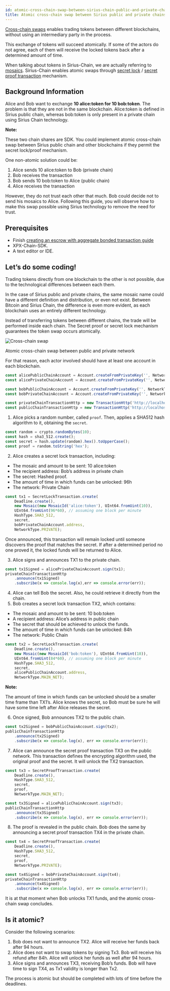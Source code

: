 ```yaml
---
id: atomic-cross-chain-swap-between-sirius-chain-public-and-private-chain
title: Atomic cross-chain swap between Sirius public and private chains
---
```

[Cross-chain swaps](../../built-in-features/cross-chain-swaps.md) enables trading tokens between different blockchains, without using an intermediary party in the process.

This exchange of tokens will succeed atomically. If some of the actors do not agree, each of them will receive the locked tokens back after a determined amount of time.

When talking about tokens in Sirius-Chain, we are actually referring to [mosaics](../../built-in-features/mosaic.md). Sirius-Chain enables atomic swaps through [secret lock](../../built-in-features/cross-chain-swaps.md#secretlocktransaction) / [secret proof transaction](../../built-in-features/cross-chain-swaps.md#secretprooftransaction) mechanism.

## Background Information 

Alice and Bob want to exchange **10 alice:token for 10 bob:token**. The problem is that they are not in the same blockchain. Alice:token is defined in Sirius public chain, whereas bob:token is only present in a private chain using Sirius Chain technology.

<div class=info>

**Note:**

These two chain shares are SDK. You could implement atomic cross-chain swap between Sirius public chain and other blockchains if they permit the secret lock/proof mechanism.

</div>

One non-atomic solution could be:

1. Alice sends 10 alice:token to Bob (private chain)
2. Bob receives the transaction
3. Bob sends 10 bob:token to Alice (public chain)
4. Alice receives the transaction

However, they do not trust each other that much. Bob could decide not to send his mosaics to Alice. Following this guide, you will observe how to make this swap possible using Sirius technology to remove the need for trust. 

## Prerequisites

- Finish [creating an escrow with aggregate bonded transaction guide](../aggregate-transaction/.creating-an-escrow-with-aggregate-bonded-transaction.md)
- XPX-Chain-SDK.
- A text editor or IDE.

## Let’s do some coding!

Trading tokens directly from one blockchain to the other is not possible, due to the technological differences between each them.

In the case of Sirius public and private chains, the same mosaic name could have a different definition and distribution, or even not exist. Between Bitcoin and Sirius Chain, the difference is even more evident, as each blockchain uses an entirely different technology.

Instead of transferring tokens between different chains, the trade will be performed inside each chain. The Secret proof or secret lock mechanism guarantees the token swap occurs atomically.

![Cross-chain swap](/img/cross-chain-swap1.png "Cross-chain swap")

<p class=caption>Atomic cross-chain swap between public and private network</p>

For that reason, each actor involved should have at least one account in each blockchain.

<!--DOCUSAURUS_CODE_TABS-->
<!--TypeScript-->
```js
const alicePublicChainAccount = Account.createFromPrivateKey('', NetworkType.MAIN_NET);
const alicePrivateChainAccount = Account.createFromPrivateKey('', NetworkType.PRIVATE);

const bobPublicChainAccount = Account.createFromPrivateKey('', NetworkType.MAIN_NET);
const bobPrivateChainAccount = Account.createFromPrivateKey('', NetworkType.PRIVATE);

const privateChainTransactionHttp = new TransactionHttp('http://localhost:3000');
const publicChainTransactionHttp = new TransactionHttp('http://localhost:3000');
```

<!--END_DOCUSAURUS_CODE_TABS-->

1. Alice picks a random number, called `proof`. Then, applies a SHA512 hash algorithm to it, obtaining the `secret`.

<!--DOCUSAURUS_CODE_TABS-->
<!--TypeScript-->
```js
const random = crypto.randomBytes(10);
const hash = sha3_512.create();
const secret = hash.update(random).hex().toUpperCase();
const proof = random.toString('hex');
```

<!--END_DOCUSAURUS_CODE_TABS-->

2. Alice creates a secret lock transaction, including:

- The mosaic and amount to be sent: 10 alice:token
- The recipient address: Bob’s address in private chain
- The secret: Hashed proof.
- The amount of time in which funds can be unlocked: 96h
- The network: Private Chain

<!--DOCUSAURUS_CODE_TABS-->
<!--TypeScript-->
```js
const tx1 = SecretLockTransaction.create(
    Deadline.create(),
    new Mosaic(new MosaicId('alice:token'), UInt64.fromUint(10)),
    UInt64.fromUint(96*60), // assuming one block per minute
    HashType.SHA3_512,
    secret,
    bobPrivateChainAccount.address,
    NetworkType.PRIVATE);
```

<!--END_DOCUSAURUS_CODE_TABS-->

Once announced, this transaction will remain locked until someone discovers the proof that matches the secret. If after a determined period no one proved it, the locked funds will be returned to Alice.

3. Alice signs and announces TX1 to the private chain.

<!--DOCUSAURUS_CODE_TABS-->
<!--TypeScript-->
```js
const tx1Signed = alicePrivateChainAccount.sign(tx1);
privateChainTransactionHttp
    .announce(tx1Signed)
    .subscribe(x => console.log(x),err => console.error(err));
```

<!--END_DOCUSAURUS_CODE_TABS-->


4. Alice can tell Bob the secret. Also, he could retrieve it directly from the chain.
5. Bob creates a secret lock transaction TX2, which contains:

- The mosaic and amount to be sent: 10 bob:token
- A recipient address: Alice’s address in public chain
- The secret that should be achieved to unlock the funds.
- The amount of time in which funds can be unlocked: 84h
- The network: Public Chain

<!--DOCUSAURUS_CODE_TABS-->
<!--TypeScript-->
```js
const tx2 = SecretLockTransaction.create(
    Deadline.create(),
    new Mosaic(new MosaicId('bob:token'), UInt64.fromUint(10)),
    UInt64.fromUint(84*60), // assuming one block per minute
    HashType.SHA3_512,
    secret,
    alicePublicChainAccount.address,
    NetworkType.MAIN_NET);
```

<!--END_DOCUSAURUS_CODE_TABS-->

<div class=info>

**Note:**

The amount of time in which funds can be unlocked should be a smaller time frame than TX1’s. Alice knows the secret, so Bob must be sure he will have some time left after Alice releases the secret.

</div>

6. Once signed, Bob announces TX2 to the public chain.

<!--DOCUSAURUS_CODE_TABS-->
<!--TypeScript-->
```js
const tx2Signed = bobPublicChainAccount.sign(tx2);
publicChainTransactionHttp
    .announce(tx2Signed)
    .subscribe(x => console.log(x), err => console.error(err));
```

<!--END_DOCUSAURUS_CODE_TABS-->

7. Alice can announce the secret proof transaction TX3 on the public network. This transaction defines the encrypting algorithm used, the original proof and the secret. It will unlock the TX2 transaction.

<!--DOCUSAURUS_CODE_TABS-->
<!--TypeScript-->
```js
const tx3 = SecretProofTransaction.create(
    Deadline.create(),
    HashType.SHA3_512,
    secret,
    proof,
    NetworkType.MAIN_NET);

const tx3Signed = alicePublicChainAccount.sign(tx3);
publicChainTransactionHttp
    .announce(tx3Signed)
    .subscribe(x => console.log(x), err => console.error(err));
```

<!--END_DOCUSAURUS_CODE_TABS-->

8. The proof is revealed in the public chain. Bob does the same by announcing a secret proof transaction TX4 in the private chain.

<!--DOCUSAURUS_CODE_TABS-->
<!--TypeScript-->
```js
const tx4 = SecretProofTransaction.create(
    Deadline.create(),
    HashType.SHA3_512,
    secret,
    proof,
    NetworkType.PRIVATE);

const tx4Signed = bobPrivateChainAccount.sign(tx4);
privateChainTransactionHttp
    .announce(tx4Signed)
    .subscribe(x => console.log(x), err => console.error(err));
```

<!--END_DOCUSAURUS_CODE_TABS-->

It is at that moment when Bob unlocks TX1 funds, and the atomic cross-chain swap concludes.


## Is it atomic?

Consider the following scenarios:

<div class=cap-alpha-ol>

1. Bob does not want to announce TX2. Alice will receive her funds back after 94 hours.
2. Alice does not want to swap tokens by signing Tx3. Bob will receive his refund after 84h. Alice will unlock her funds as well after 94 hours.
3. Alice signs and announces TX3, receiving Bob’s funds. Bob will have time to sign TX4, as Tx1 validity is longer than Tx2.

</div>

The process is atomic but should be completed with lots of time before the deadlines.
